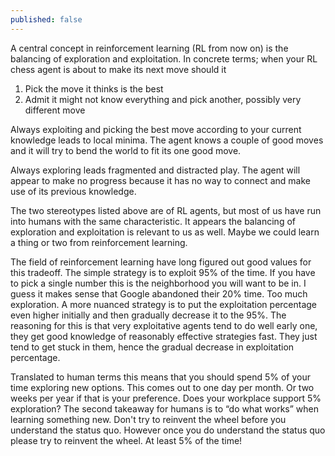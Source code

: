 ```yaml
---
published: false
---
```



A central concept in reinforcement learning (RL from now on) is the balancing of exploration and exploitation.
In concrete terms; when your RL chess agent is about to make its next move should it
1. Pick the move it thinks is the best
2. Admit it might not know everything and pick another, possibly very different move

Always exploiting and picking the best move according to your current knowledge leads to local minima. The agent knows a couple of good moves and it will try to bend the world to fit its one good move.

Always exploring leads fragmented and distracted play. The agent will appear to make no progress because it has no way to connect and make use of its previous knowledge.

The two stereotypes listed above are of RL agents, but most of us have run into humans with the same characteristic. It appears the balancing of exploration and exploitation is relevant to us as well. Maybe we could learn a thing or two from reinforcement learning. 

The field of reinforcement learning have long figured out good values for this tradeoff. The simple strategy is to exploit 95% of the time. If you have to pick a single number this is the neighborhood you will want to be in. I guess it makes sense that Google abandoned their 20% time. Too much exploration. 
A more nuanced strategy is to put the exploitation percentage even higher initially and then gradually decrease it to the 95%. The reasoning for this is that very exploitative agents tend to do well early one, they get good knowledge of reasonably effective strategies fast. They just tend to get stuck in them, hence the gradual decrease in exploitation percentage. 

Translated to human terms this means that you should spend 5% of your time exploring new options. This comes out to one day per month. Or two weeks per year if that is your preference. Does your workplace support 5% exploration?
The second takeaway for humans is to “do what works” when learning something new. Don't try to reinvent the wheel before you understand the status quo. However once you do understand the status quo please try to reinvent the wheel. At least 5% of the time!
